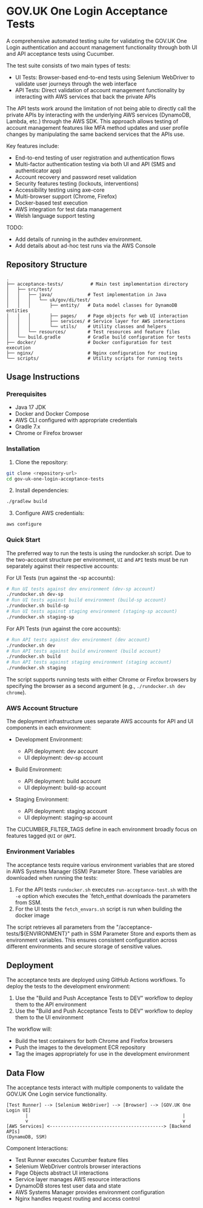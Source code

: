# GOV.UK One Login Acceptance Tests

A comprehensive automated testing suite for validating the GOV.UK One Login authentication and account management functionality through both UI and API acceptance tests using Cucumber.

The test suite consists of two main types of tests:
- UI Tests: Browser-based end-to-end tests using Selenium WebDriver to validate user journeys through the web interface
- API Tests: Direct validation of account management functionality by interacting with AWS services that back the private APIs

The API tests work around the limitation of not being able to directly call the private APIs by interacting with the underlying AWS services (DynamoDB, Lambda, etc.) through the AWS SDK. This approach allows testing of account management features like MFA method updates and user profile changes by manipulating the same backend services that the APIs use.

Key features include:
- End-to-end testing of user registration and authentication flows
- Multi-factor authentication testing via both UI and API (SMS and authenticator app)
- Account recovery and password reset validation
- Security features testing (lockouts, interventions)
- Accessibility testing using axe-core
- Multi-browser support (Chrome, Firefox)
- Docker-based test execution
- AWS integration for test data management
- Welsh language support testing

TODO:
- Add details of running in the authdev environment.
- Add details about ad-hoc test runs via the AWS Console

## Repository Structure
```
.
├── acceptance-tests/          # Main test implementation directory
│   ├── src/test/
│   │   ├── java/             # Test implementation in Java
│   │   │   └── uk/gov/di/test/
│   │   │       ├── entity/   # Data model classes for DynamoDB entities
│   │   │       ├── pages/    # Page objects for web UI interaction
│   │   │       ├── services/ # Service layer for AWS interactions
│   │   │       └── utils/    # Utility classes and helpers
│   │   └── resources/        # Test resources and feature files
│   └── build.gradle          # Gradle build configuration for tests
├── docker/                   # Docker configuration for test execution
├── nginx/                    # Nginx configuration for routing
└── scripts/                  # Utility scripts for running tests
```

## Usage Instructions

### Prerequisites
- Java 17 JDK
- Docker and Docker Compose
- AWS CLI configured with appropriate credentials
- Gradle 7.x
- Chrome or Firefox browser

### Installation

1. Clone the repository:
```bash
git clone <repository-url>
cd gov-uk-one-login-acceptance-tests
```

2. Install dependencies:
```bash
./gradlew build
```

3. Configure AWS credentials:
```bash
aws configure
```

### Quick Start

The preferred way to run the tests is using the rundocker.sh script. Due to the two-account structure per environment, `UI` and `API` tests must be run separately against their respective accounts:

For UI Tests (run against the -sp accounts):
```bash
# Run UI tests against dev environment (dev-sp account)
./rundocker.sh dev-sp
# Run UI tests against build environment (build-sp account)
./rundocker.sh build-sp
# Run UI tests against staging environment (staging-sp account)
./rundocker.sh staging-sp
```

For API Tests (run against the core accounts):
```bash
# Run API tests against dev environment (dev account)
./rundocker.sh dev
# Run API tests against build environment (build account)
./rundocker.sh build
# Run API tests against staging environment (staging account)
./rundocker.sh staging
```


The script supports running tests with either Chrome or Firefox browsers by specifying the browser as a second argument (e.g., `./rundocker.sh dev chrome`).

### AWS Account Structure

The deployment infrastructure uses separate AWS accounts for API and UI components in each environment:

- Development Environment:
    - API deployment: dev account
    - UI deployment: dev-sp account

- Build Environment:
    - API deployment: build account
    - UI deployment: build-sp account

- Staging Environment:
    - API deployment: staging account
    - UI deployment: staging-sp account

The CUCUMBER_FILTER_TAGS define in each environment broadly focus on features tagged `@UI` or `@API`.

### Environment Variables

The acceptance tests require various environment variables that are stored in AWS Systems Manager (SSM) Parameter Store.
These variables are downloaded when running the tests:

1. For the API tests `rundocker.sh` executes `run-acceptance-test.sh` with the `-e` option which executes the `fetch_enthat downloads the parameters from SSM.
2. For the UI tests the `fetch_envars.sh` script is run when building the docker image

The script retrieves all parameters from the "/acceptance-tests/${ENVIRONMENT}" path in SSM Parameter Store and exports them as environment variables. This ensures consistent configuration across different environments and secure storage of sensitive values.

## Deployment

The acceptance tests are deployed using GitHub Actions workflows. To deploy the tests to the development environment:

1. Use the "Build and Push Acceptance Tests to DEV" workflow to deploy them to the API environment
2. Use the "Build and Push Acceptance Tests to DEV" workflow to deploy them to the UI environment

The workflow will:
- Build the test containers for both Chrome and Firefox browsers
- Push the images to the development ECR repository
- Tag the images appropriately for use in the development environment

## Data Flow
The acceptance tests interact with multiple components to validate the GOV.UK One Login service functionality.

```ascii
[Test Runner] --> [Selenium WebDriver] --> [Browser] --> [GOV.UK One Login UI]
       |                                                         |
       v                                                         v
[AWS Services] <------------------------------------------> [Backend APIs]
(DynamoDB, SSM)
```

Component Interactions:
- Test Runner executes Cucumber feature files
- Selenium WebDriver controls browser interactions
- Page Objects abstract UI interactions
- Service layer manages AWS resource interactions
- DynamoDB stores test user data and state
- AWS Systems Manager provides environment configuration
- Nginx handles request routing and access control
